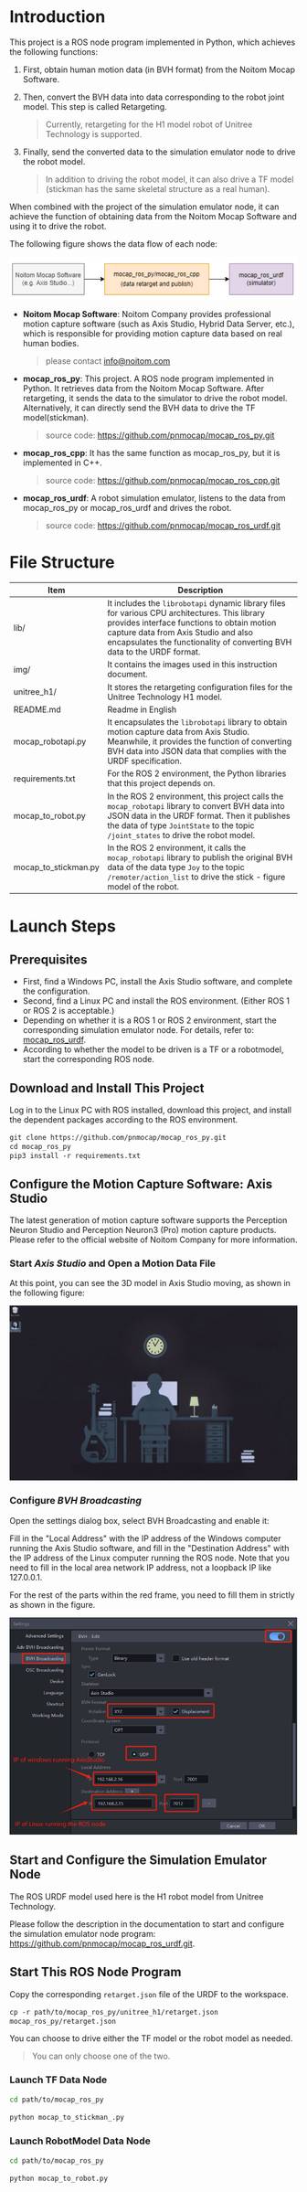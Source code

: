 # Introduction

This project is a ROS node program implemented in Python, which achieves the following functions:

1. First, obtain human motion data (in BVH format) from the Noitom Mocap Software.

2. Then, convert the BVH data into data corresponding to the robot joint model. This step is called Retargeting.

   > Currently, retargeting for the H1 model robot of Unitree Technology is supported.

3. Finally, send the converted data to the simulation emulator node to drive the robot model.

   > In addition to driving the robot model, it can also drive a TF model (stickman has the same skeletal structure as a real human).

When combined with the project of the simulation emulator node, it can achieve the function of obtaining data from the Noitom Mocap Software and using it to drive the robot.

The following figure shows the data flow of each node:

![nodes_arch](img/nodes_arch.png)

- **Noitom Mocap Software**: Noitom Company provides professional motion capture software (such as Axis Studio, Hybrid Data Server, etc.), which is responsible for providing motion capture data based on real human bodies.

  > please contact info@noitom.com

- **mocap_ros_py**:  This project. A ROS node program implemented in Python. It retrieves data from the Noitom Mocap Software. After retargeting, it sends the data to the simulator to drive the robot model. Alternatively, it can directly send the BVH data to drive the TF model(stickman). 

  > source code: https://github.com/pnmocap/mocap_ros_py.git

- **mocap_ros_cpp**: It has the same function as mocap_ros_py, but it is implemented in C++. 

  > source code: https://github.com/pnmocap/mocap_ros_cpp.git

- **mocap_ros_urdf**: A robot simulation emulator, listens to the data from mocap_ros_py or mocap_ros_urdf and drives the robot.

  > source code:  https://github.com/pnmocap/mocap_ros_urdf.git



# File Structure

| Item                      | Description                                                  |
| ------------------------- | ------------------------------------------------------------ |
| lib/                      | It includes the `librobotapi` dynamic library files for various CPU architectures. This library provides interface functions to obtain motion capture data from Axis Studio and also encapsulates the functionality of converting BVH data to the URDF format. |
| img/                      | It contains the images used in this instruction document.    |
| unitree_h1/               | It stores the retargeting configuration files for the Unitree Technology H1 model. |
| README.md                 | Readme in English                                            |
| mocap_robotapi.py         | It encapsulates the `librobotapi` library to obtain motion capture data from Axis Studio. Meanwhile, it provides the function of converting BVH data into JSON data that complies with the URDF specification. |
| requirements.txt     | For the ROS 2 environment, the Python libraries that this project depends on. |
| mocap_to_robot.py    | In the ROS 2 environment, this project calls the `mocap_robotapi` library to convert BVH data into JSON data in the URDF format. Then it publishes the data of type `JointState` to the topic `/joint_states` to drive the robot model. |
| mocap_to_stickman.py | In the ROS 2 environment, it calls the `mocap_robotapi` library to publish the original BVH data of the data type `Joy` to the topic `/remoter/action_list` to drive the stick - figure model of the robot. |

# Launch Steps

## Prerequisites

- First, find a Windows PC, install the Axis Studio software, and complete the configuration.
- Second, find a Linux PC and install the ROS environment. (Either ROS 1 or ROS 2 is acceptable.)
- Depending on whether it is a ROS 1 or ROS 2 environment, start the corresponding simulation emulator node. For details, refer to: [mocap_ros_urdf](https://github.com/pnmocap/mocap_ros_urdf.git).
- According to whether the model to be driven is a TF or a robotmodel, start the corresponding ROS node.

## Download and Install This Project

Log in to the Linux PC with ROS installed, download this project, and install the dependent packages according to the ROS environment.

```
git clone https://github.com/pnmocap/mocap_ros_py.git
cd mocap_ros_py
pip3 install -r requirements.txt
```


## Configure the Motion Capture Software: Axis Studio

The latest generation of motion capture software supports the Perception Neuron Studio and Perception Neuron3 (Pro) motion capture products. Please refer to the official website of Noitom Company for more information.

### Start *Axis Studio* and Open a Motion Data File

At this point, you can see the 3D model in Axis Studio moving, as shown in the following figure:

   [![img](img/launch_axis_studio.gif)](img/launch_axis_studio.gif)

### Configure *BVH Broadcasting*

Open the settings dialog box, select BVH Broadcasting and enable it:

Fill in the "Local Address" with the IP address of the Windows computer running the Axis Studio software, and fill in the "Destination Address" with the IP address of the Linux computer running the ROS node. Note that you need to fill in the local area network IP address, not a loopback IP like 127.0.0.1.

For the rest of the parts within the red frame, you need to fill them in strictly as shown in the figure.

![1740031721398](img/bvh_edit.png)



## Start and Configure the Simulation Emulator Node

The ROS URDF model used here is the H1 robot model from Unitree Technology.

Please follow the description in the documentation to start and configure the simulation emulator node program: https://github.com/pnmocap/mocap_ros_urdf.git.



## Start This ROS Node Program

Copy the corresponding `retarget.json` file of the URDF to the workspace.

~~~
cp -r path/to/mocap_ros_py/unitree_h1/retarget.json  mocap_ros_py/retarget.json
~~~

You can choose to drive either the TF model or the robot model as needed.

> You can only choose one of the two.

### Launch TF Data Node

```bash
cd path/to/mocap_ros_py
```  
```bash
python mocap_to_stickman_.py
```

### Launch RobotModel Data Node

```bash
cd path/to/mocap_ros_py
```  
```bash
python mocap_to_robot.py
```

